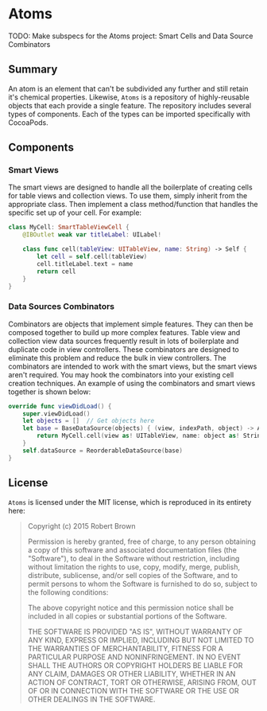 # Atoms

TODO: Make subspecs for the Atoms project: Smart Cells and Data Source Combinators

## Summary

An atom is an element that can't be subdivided any further and still retain it's chemical properties. Likewise, `Atoms` is a repository of highly-reusable objects that each provide a single feature. The repository includes several types of components. Each of the types can be imported specifically with CocoaPods.

## Components

### Smart Views

The smart views are designed to handle all the boilerplate of creating cells for table views and collection views. To use them, simply inherit from the appropriate class. Then implement a class method/function that handles the specific set up of your cell. For example:

```Swift
class MyCell: SmartTableViewCell {
    @IBOutlet weak var titleLabel: UILabel!

    class func cell(tableView: UITableView, name: String) -> Self {
        let cell = self.cell(tableView)
        cell.titleLabel.text = name
        return cell
    }
}
```

### Data Sources Combinators

Combinators are objects that implement simple features. They can then be composed together to build up more complex features. Table view and collection view data sources frequently result in lots of boilerplate and duplicate code in view controllers. These combinators are designed to eliminate this problem and reduce the bulk in view controllers. The combinators are intended to work with the smart views, but the smart views aren't required. You may hook the combinators into your existing cell creation techniques. An example of using the combinators and smart views together is shown below:

```Swift
override func viewDidLoad() {
    super.viewDidLoad()
    let objects = []  // Get objects here
    let base = BaseDataSource(objects) { (view, indexPath, object) -> Any in
        return MyCell.cell(view as! UITableView, name: object as! String)
    }
    self.dataSource = ReorderableDataSource(base)
}
```

## License

`Atoms` is licensed under the MIT license, which is reproduced in its entirety here:

>Copyright (c) 2015 Robert Brown
>
>Permission is hereby granted, free of charge, to any person obtaining a copy
>of this software and associated documentation files (the "Software"), to deal
>in the Software without restriction, including without limitation the rights
>to use, copy, modify, merge, publish, distribute, sublicense, and/or sell
>copies of the Software, and to permit persons to whom the Software is
>furnished to do so, subject to the following conditions:
>
>The above copyright notice and this permission notice shall be included in
>all copies or substantial portions of the Software.
>
>THE SOFTWARE IS PROVIDED "AS IS", WITHOUT WARRANTY OF ANY KIND, EXPRESS OR
>IMPLIED, INCLUDING BUT NOT LIMITED TO THE WARRANTIES OF MERCHANTABILITY,
>FITNESS FOR A PARTICULAR PURPOSE AND NONINFRINGEMENT. IN NO EVENT SHALL THE
>AUTHORS OR COPYRIGHT HOLDERS BE LIABLE FOR ANY CLAIM, DAMAGES OR OTHER
>LIABILITY, WHETHER IN AN ACTION OF CONTRACT, TORT OR OTHERWISE, ARISING FROM,
>OUT OF OR IN CONNECTION WITH THE SOFTWARE OR THE USE OR OTHER DEALINGS IN
>THE SOFTWARE.
